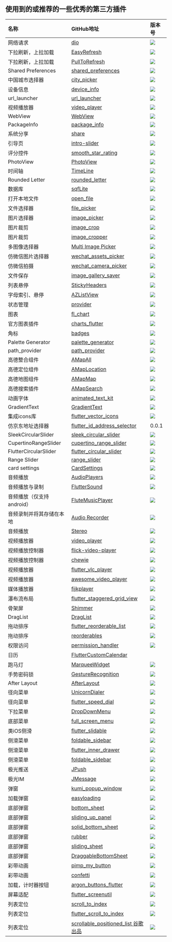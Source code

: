 ## 使用到的或推荐的一些优秀的第三方插件



| 名称 | GitHub地址 | 版本号 |
| :-- | :-- | :-- |
| 网络请求 | [dio](https://pub.dartlang.org/packages/dio) | ![](https://img.shields.io/pub/v/dio.svg) |
| 下拉刷新，上拉加载 |[EasyRefresh](https://github.com/xuelongqy/flutter_easyrefresh)|![](https://img.shields.io/pub/v/flutter_easyrefresh.svg)|
| 下拉刷新，上拉加载 |[PullToRefresh](https://github.com/peng8350/flutter_pulltorefresh)|![](https://img.shields.io/pub/v/pull_to_refresh.svg)|
| Shared Preferences |[shared_preferences](https://github.com/flutter/plugins/tree/master/packages/shared_preferences)|![](https://img.shields.io/pub/v/shared_preferences.svg)| 
| 中国城市选择器 |[city_picker](https://github.com/CaiJingLong/flutter_city_picker)|![](https://img.shields.io/pub/v/city_picker.svg)|
| 设备信息 |[device_info](https://github.com/flutter/plugins/tree/master/packages/device_info)|![](https://img.shields.io/pub/v/device_info.svg)|
| url_launcher | [url_launcher](https://github.com/flutter/plugins/tree/master/packages/url_launcher) | ![](https://img.shields.io/pub/v/url_launcher.svg) | 
| 视频播放器 | [video_player](https://github.com/flutter/plugins/tree/master/packages/video_player) | ![](https://img.shields.io/pub/v/video_player.svg) | 
| WebView | [WebView](https://github.com/fluttercommunity/flutter_webview_plugin) | ![](https://img.shields.io/pub/v/flutter_webview_plugin.svg) |
| PackageInfo | [package_info](https://github.com/flutter/plugins/tree/master/packages/package_info) | ![](https://img.shields.io/pub/v/package_info.svg) | 
| 系统分享 | [share](https://github.com/flutter/plugins/tree/master/packages/share) | ![](https://img.shields.io/pub/v/share.svg) |
| 引导页 | [intro-slider](https://github.com/duytq94/flutter-intro-slider) | ![](https://img.shields.io/pub/v/intro_slider.svg) |
| 评分控件 | [smooth_star_rating](https://github.com/thangmam/smoothratingbar) | ![](https://img.shields.io/pub/v/smooth_star_rating.svg) | 
| PhotoView | [PhotoView](https://github.com/renancaraujo/photo_view) | ![](https://img.shields.io/pub/v/photo_view.svg) | 
| 时间轴 | [TimeLine](https://github.com/furkantektas/timeline_list) | ![](https://img.shields.io/pub/v/timeline_list.svg) | 
| Rounded Letter | [rounded_letter](https://github.com/jhomlala/roundedletter) | ![](https://img.shields.io/pub/v/rounded_letter.svg) | 
| 数据库 | [sqfLite](https://github.com/tekartik/sqflite) | ![](https://img.shields.io/pub/v/sqflite.svg) | 
| 打开本地文件 | [open_file](https://github.com/crazecoder/open_file) | ![](https://img.shields.io/pub/v/open_file.svg) |
| 文件选择器 | [file_picker](https://github.com/miguelpruivo/flutter_file_picker) | ![](https://img.shields.io/pub/v/file_picker.svg) |
| 图片选择器 | [image_picker](https://github.com/flutter/plugins/tree/master/packages/image_picker) | ![](https://img.shields.io/pub/v/image_picker.svg) |
| 图片裁剪 | [image_crop](https://github.com/VolodymyrLykhonis/image_crop) |![](https://img.shields.io/pub/v/image_crop.svg)|
| 图片裁剪 | [image_cropper](https://github.com/hnvn/flutter_image_cropper) |![](https://img.shields.io/pub/v/image_cropper.svg)|
| 多图像选择器 | [Multi Image Picker](https://github.com/Sh1d0w/multi_image_picker) | ![](https://img.shields.io/pub/v/multi_image_picker.svg) | 
| 仿微信图片选择器 | [wechat_assets_picker](https://github.com/fluttercandies/flutter_wechat_assets_picker) | ![](https://img.shields.io/pub/v/wechat_assets_picker.svg) |
| 仿微信拍摄 | [wechat_camera_picker](https://github.com/fluttercandies/flutter_wechat_camera_picker) | ![](https://img.shields.io/pub/v/wechat_camera_picker.svg) |
| 文件保存 | [image_gallery_saver](https://github.com/hui-z/image_gallery_saver) | ![](https://img.shields.io/pub/v/image_gallery_saver.svg) |
| 列表悬停 | [StickyHeaders](https://github.com/fluttercommunity/flutter_sticky_headers) | ![](https://img.shields.io/pub/v/flutter_sticky_headers.svg) |
| 字母索引、悬停 | [AZListView](https://github.com/flutterchina/azlistview) | ![](https://img.shields.io/pub/v/azlistview.svg) |
| 状态管理 | [provider](https://github.com/rrousselGit/provider) | ![](https://img.shields.io/pub/v/provider.svg) |
| 图表 | [fl_chart](https://github.com/imaNNeoFighT/fl_chart) | ![](https://img.shields.io/pub/v/fl_chart.svg) |
| 官方图表插件 | [charts_flutter](https://github.com/google/charts) | ![](https://img.shields.io/pub/v/charts_flutter.svg) |
| 角标 | [badges](https://github.com/yadaniyil/flutter_badges) | ![](https://img.shields.io/pub/v/badges.svg) |
| Palette Generator | [palette_generator](https://github.com/flutter/packages/tree/master/packages/palette_generator) | ![](https://img.shields.io/pub/v/palette_generator.svg) |
| path_provider | [path_provider](https://github.com/flutter/plugins/tree/master/packages/path_provider) | ![](https://img.shields.io/pub/v/path_provider.svg) |
| 高德整合组件 | [AMapAll](https://github.com/fluttify-project/amap_all_fluttify) | ![](https://img.shields.io/pub/v/amap_all_fluttify.svg) |
| 高德定位组件 | [AMapLocation](https://github.com/fluttify-project/amap_location_fluttify) | ![](https://img.shields.io/pub/v/amap_location_fluttify.svg) |
| 高德地图组件 | [AMapMap](https://github.com/fluttify-project/amap_map_fluttify) | ![](https://img.shields.io/pub/v/amap_map_fluttify.svg) |
| 高德搜索插件 | [AMapSearch](https://github.com/fluttify-project/amap_search_fluttify) | ![](https://img.shields.io/pub/v/amap_search_fluttify.svg) |
| 动画字体 | [animated_text_kit](https://github.com/aagarwal1012/Animated-Text-Kit) | ![](https://img.shields.io/pub/v/animated_text_kit.svg) |
| GradientText | [GradientText](https://github.com/tunitowen/gradient_text) | ![](https://img.shields.io/pub/v/gradient_text.svg) |
| 集成icons库 |[flutter_vector_icons](https://github.com/pd4d10/flutter-vector-icons)| ![](https://img.shields.io/pub/v/flutter_vector_icons.svg) |
| 仿京东地址选择器 | [flutter_jd_address_selector](https://github.com/shichunlei/flutter_jd_address_selector) | 0.0.1 |
| SleekCircularSlider | [sleek_circular_slider](https://github.com/matthewfx/sleek_circular_slider) | ![](https://img.shields.io/pub/v/sleek_circular_slider.svg) |
| CupertinoRangeSlider | [cupertino_range_slider](https://github.com/mahmed8003/cupertino_range_slider) | ![](https://img.shields.io/pub/v/cupertino_range_slider.svg) |
| FlutterCircularSlider | [flutter_circular_slider](https://github.com/davidanaya/flutter-circular-slider) | ![](https://img.shields.io/pub/v/flutter_circular_slider.svg) |
| Range Slider | [range_slider](https://github.com/boeledi/RangeSlider) | ![](https://img.shields.io/pub/v/flutter_range_slider.svg) | 
| card settings | [CardSettings](https://github.com/codegrue/card_settings) | ![](https://img.shields.io/pub/v/card_settings.svg) |
| 音频播放 | [AudioPlayers](https://github.com/luanpotter/audioplayers) | ![](https://img.shields.io/pub/v/audioplayers.svg) |
| 音频播放与录制 | [FlutterSound](https://github.com/dooboolab/flutter_sound) | ![](https://img.shields.io/pub/v/flutter_sound.svg) | 
| 音频播放（仅支持android） | [FluteMusicPlayer](https://github.com/iampawan/Flute-Music-Player) | ![](https://img.shields.io/pub/v/flute_music_player.svg) | 
| 音频录制并将其存储在本地 | [Audio Recorder](https://github.com/ZaraclaJ/audio_recorder) | ![](https://img.shields.io/pub/v/audio_recorder.svg) | 
| 音频播放 | [Stereo](https://github.com/2find/stereo) | ![](https://img.shields.io/pub/v/stereo.svg) | 
| 视频播放器 | [video_player](https://github.com/flutter/plugins/tree/master/packages/video_player) | ![](https://img.shields.io/pub/v/video_player.svg) | 
| 视频播放控制器 | [flick-video-player](https://github.com/GeekyAnts/flick-video-player) | ![](https://img.shields.io/pub/v/flick_video_player.svg) |
| 视频播放控制器 | [chewie](https://github.com/brianegan/chewie) | ![](https://img.shields.io/pub/v/chewie.svg) |
| 视频播放器 | [flutter_vlc_player](https://github.com/solid-software/flutter_vlc_player) | ![](https://img.shields.io/pub/v/flutter_vlc_player.svg) |
| 视频播放器 | [awesome_video_player](https://github.com/chudongvip/awesome_video_player) | ![](https://img.shields.io/pub/v/awesome_video_player.svg) |
| 媒体播放器 | [fijkplayer](https://github.com/befovy/fijkplayer) | ![](https://img.shields.io/pub/v/fijkplayer.svg) |
| 瀑布流布局 | [flutter_staggered_grid_view](https://github.com/letsar/flutter_staggered_grid_view) | ![](https://img.shields.io/pub/v/flutter_staggered_grid_view.svg) |
| 骨架屏 | [Shimmer](https://github.com/hnvn/flutter_shimmer) | ![](https://img.shields.io/pub/v/shimmer.svg) | 
| DragList | [DragList](https://github.com/tomwyr/drag-list) | ![](https://img.shields.io/pub/v/drag_list.svg) | 
| 拖动排序 | [flutter_reorderable_list](https://github.com/knopp/flutter_reorderable_list) | ![](https://img.shields.io/pub/v/flutter_reorderable_list.svg) |
| 拖动排序 | [reorderables](https://github.com/hanshengchiu/reorderables) | ![](https://img.shields.io/pub/v/reorderables.svg) |
| 权限访问 | [permission_handler](https://github.com/BaseflowIT/flutter-permission-handler) | ![](https://img.shields.io/pub/v/permission_handler.svg) |
| 日历 | [FlutterCustomCalendar](https://github.com/fluttercandies/flutter_custom_calendar) |  | 
| 跑马灯 | [MarqueeWidget](https://github.com/baoolong/MarqueeWidget) | ![](https://img.shields.io/pub/v/marquee_flutter.svg) | 
| 手势密码锁 | [GestureRecognition](https://github.com/flutter-food/gesture_recognition) | ![](https://img.shields.io/pub/v/gesture_recognition.svg) | 
| After Layout | [AfterLayout](https://github.com/fluttercommunity/flutter_after_layout) | ![](https://img.shields.io/pub/v/after_layout.svg) | 
| 径向菜单 | [UnicornDialer](https://github.com/tiagojencmartins/unicornspeeddial) | ![](https://img.shields.io/pub/v/unicorndial.svg) | 
| 径向菜单 | [flutter_speed_dial](https://github.com/darioielardi/flutter_speed_dial) | ![](https://img.shields.io/pub/v/flutter_speed_dial.svg) |
| 下拉菜单 | [DropDownMenu](https://github.com/best-flutter/flutter_dropdown_menu) | ![](https://img.shields.io/pub/v/dropdown_menu.svg) |
| 底部菜单 | [full_screen_menu](https://github.com/yako-dev/flutter-full-screen-menu) | ![](https://img.shields.io/pub/v/full_screen_menu.svg) |
| 类iOS侧滑 | [flutter_slidable](https://github.com/letsar/flutter_slidable) | ![](https://img.shields.io/pub/v/flutter_slidable.svg) |
| 侧滑菜单 | [foldable_sidebar](https://github.com/retroportalstudio/foldable_sidebar) | ![](https://img.shields.io/pub/v/foldable_sidebar.svg) | 
| 侧滑菜单 | [flutter_inner_drawer](https://github.com/Dn-a/flutter_inner_drawer) | ![](https://img.shields.io/pub/v/flutter_inner_drawer.svg) | 
| 侧滑菜单 | [foldable_sidebar](https://github.com/retroportalstudio/foldable_sidebar) | ![](https://img.shields.io/pub/v/foldable_sidebar.svg) |
| 极光推送 | [JPush](https://github.com/jpush/jpush-flutter-plugin) | ![](https://img.shields.io/pub/v/jpush_flutter.svg) |
| 极光IM | [JMessage](https://github.com/jpush/jmessage-flutter-plugin) | ![](https://img.shields.io/pub/v/jmessage_flutter.svg) | 
| 弹窗 | [kumi_popup_window](https://github.com/q876625596/kumi_popup_window) | ![](https://img.shields.io/pub/v/kumi_popup_window.svg) |
| 加载弹窗 | [easyloading](https://github.com/huangjianke/flutter_easyloading) | ![](https://img.shields.io/pub/v/flutter_easyloading.svg) |
| 底部弹窗 | [bottom_sheet](https://github.com/jamesblasco/modal_bottom_sheet) | ![](https://img.shields.io/pub/v/modal_bottom_sheet.svg) |
| 底部弹窗 | [sliding_up_panel](https://github.com/akshathjain/sliding_up_panel) | ![](https://img.shields.io/pub/v/sliding_up_panel.svg) |
| 底部弹窗 | [solid_bottom_sheet](https://github.com/dbenitez-bcn/solid_bottom_sheet) | ![](https://img.shields.io/pub/v/solid_bottom_sheet.svg) |
| 底部弹窗 | [rubber](https://github.com/mcrovero/rubber) | ![](https://img.shields.io/pub/v/rubber.svg) |
| 底部弹窗 | [sliding_sheet](https://github.com/bnxm/sliding_sheet) | ![](https://img.shields.io/pub/v/sliding_sheet.svg) |
| 底部弹窗 | [DraggableBottomSheet](https://github.com/Hitesh822/draggable_bottom_sheet_package) | ![](https://img.shields.io/pub/v/draggable_bottom_sheet.svg) |
| 彩带动画 | [pimp_my_button](https://github.com/Norbert515/pimp_my_button) | ![](https://img.shields.io/pub/v/pimp_my_button.svg) |
| 彩带动画 | [confetti](https://github.com/funwithflutter/flutter_confetti) | ![](https://img.shields.io/pub/v/confetti.svg) |
| 加载，计时器按钮 | [argon_buttons_flutter](https://github.com/iamyogik/argon_buttons_flutter) | ![](https://img.shields.io/pub/v/argon_buttons_flutter.svg) |
| 屏幕适配 | [flutter_screenutil](https://github.com/OpenFlutter/flutter_screenutil) | ![](https://img.shields.io/pub/v/flutter_screenutil.svg) |
| 列表定位 | [scroll_to_index](https://github.com/quire-io/scroll-to-index) | ![](https://img.shields.io/pub/v/scroll_to_index.svg) |
| 列表定位 | [flutter_scroll_to_index](https://github.com/mdddj/flutter_scroll_to_index) | ![](https://img.shields.io/pub/v/flutter_scroll_to_index.svg) |
| 列表定位 | [scrollable_positioned_list 谷歌出品](https://github.com/google/flutter.widgets/tree/master/packages/scrollable_positioned_list) | ![](https://img.shields.io/pub/v/scrollable_positioned_list.svg) |